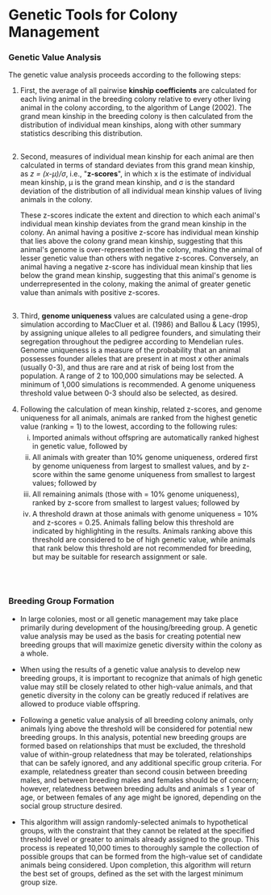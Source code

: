 <h1>Genetic Tools for Colony Management</h1>
<h3>Genetic Value Analysis</h3>
<p>
	The genetic value analysis proceeds according to the following steps:
</p>

<ol type="1">
	<li style="padding-bottom:15px">
		First, the average of all pairwise <b>kinship coefficients</b> are
		calculated for each living animal in the breeding colony relative
		to every other living animal in the colony according, to the algorithm
		of Lange (2002). The grand mean kinship in the breeding colony is then
		calculated from the distribution of individual mean kinships, along with
		other summary statistics describing this distribution. 
	</li>
	<li style="padding-bottom:15px">
		<p>
		Second, measures of individual mean kinship for each animal are then
		calculated in terms of standard deviates from this grand mean kinship,
		as <em>z = (x-&mu;)/&sigma;</em>, i.e., "<b>z-scores</b>", in which x is the estimate of
		individual mean kinship, &mu; is the grand mean kinship, and &sigma; is the
		standard deviation of the distribution of all individual mean kinship
		values of living animals in the colony.
		</p>
		<p>
		These z-scores indicate the extent and direction to which each animal's
		individual mean kinship deviates from the grand mean kinship in the colony.
		An animal having a positive z-score has individual mean kinship that lies
		above the colony grand mean kinship, suggesting that this animal's genome
		is over-represented in the colony, making the animal of lesser genetic value
		than others with negative z-scores.  Conversely, an animal having a negative
		z-score has individual mean kinship that lies below the grand mean kinship,
		suggesting that this animal's genome is underrepresented in the colony, making
		the animal of greater genetic value than animals with positive z-scores.
		</p>
	</li>
	<li style="padding-bottom:15px">
		Third, <b>genome uniqueness</b> values are calculated using a gene-drop simulation
		according to MacCluer et al. (1986) and Ballou & Lacy (1995), by assigning unique
		alleles to all pedigree founders, and simulating their segregation throughout the
		pedigree according to Mendelian rules.  Genome uniqueness is a measure of the
		probability that an animal possesses founder alleles that are present in at most
		<em>x</em> other animals (usually 0-3), and thus are rare and at risk of being lost from
		the population.  A range of 2 to 100,000 simulations may be selected.  A minimum
		of 1,000 simulations is recommended.  A genome uniqueness threshold value between
		0-3 should also be selected, as desired.
	</li>
	<li style="padding-bottom:15px">
		Following the calculation of mean kinship, related z-scores, and genome uniqueness
		for all animals, animals are ranked from the highest genetic value (ranking = 1)
		to the lowest, according to the following rules:
		<ol type=i>
			<li style="padding-top:5px; padding-bottom:5px">
				Imported animals without offspring are automatically ranked highest in
				genetic value, followed by
			</li>
			<li style="padding-bottom:5px">
				All animals with greater than 10% genome uniqueness, ordered first by
				genome uniqueness from largest to smallest values, and by z-score within
				the same genome uniqueness from smallest to largest values; followed by
			</li>
			<li style="padding-bottom:5px">
				All remaining animals (those with = 10% genome uniqueness), ranked by
				z-score from smallest to largest values; followed by
			</li>
			<li>
				A threshold drawn at those animals with genome uniqueness = 10% and
				z-scores = 0.25.  Animals falling below this threshold are indicated by
				highlighting in the results.  Animals ranking above this threshold are
				considered to be of high genetic value, while animals that rank below this
				threshold are not recommended for breeding, but may be suitable for research
				assignment or sale.
			</li>
		</ol>
	</li>
</ol>
<br>
<h3>Breeding Group Formation</h3>
<ul style="list-style-type:disc">
	<li style="padding-bottom: 15px">
		In large colonies, most or all genetic management may take
		place primarily during development of the housing/breeding
		group. A genetic value analysis may be used as the basis
		for creating potential new breeding groups that will maximize
		genetic diversity within the colony as a whole.
	</li>
	<li style="padding-bottom: 15px">
		When using the results of a genetic value analysis to develop
		new breeding groups, it is important to recognize that animals
		of high genetic value may still be closely related to other high-value
		animals, and that genetic diversity in the colony can be greatly
		reduced if relatives are allowed to produce viable offspring.
	</li>
	<li style="padding-bottom: 15px">
		Following a genetic value analysis of all breeding colony animals,
		only animals lying above the threshold will be considered for potential
		new breeding groups.  In this analysis, potential new breeding groups
		are formed based on relationships that must be excluded, the threshold
		value of within-group relatedness that may be tolerated, relationships
		that can be safely ignored, and any additional specific group criteria.
		For example, relatedness greater than second cousin between breeding males,
		and between breeding males and females should be of concern; however,
		relatedness between breeding adults and animals &le; 1 year of age, or between
		females of any age might be ignored, depending on the social group structure desired.
	</li>
	<li style="padding-bottom: 15px">
		This algorithm will assign randomly-selected animals to hypothetical groups,
		with the constraint that they cannot be related at the specified threshold
		level or greater to animals already assigned to the group.  This process is
		repeated 10,000 times to thoroughly sample the collection of possible groups
		that can be formed from the high-value set of candidate animals being considered.
		Upon completion, this algorithm will return the best set of groups, defined as
		the set with the largest minimum group size.
	</li>
</ul>
